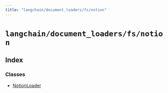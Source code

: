 ```yaml
---
title: "langchain/document_loaders/fs/notion"
---
```


# `langchain/document_loaders/fs/notion`

## Index

### Classes

- [NotionLoader](classes/NotionLoader.md)
